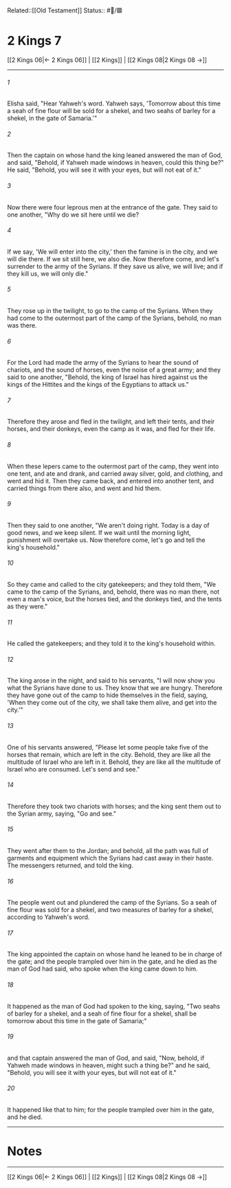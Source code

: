 Related::[[Old Testament]]
Status:: #📖/🟥
# 2 Kings 7

[[2 Kings 06|← 2 Kings 06]] | [[2 Kings]] | [[2 Kings 08|2 Kings 08 →]]
***



###### 1 
Elisha said, "Hear Yahweh's word. Yahweh says, 'Tomorrow about this time a seah of fine flour will be sold for a shekel, and two seahs of barley for a shekel, in the gate of Samaria.'" 

###### 2 
Then the captain on whose hand the king leaned answered the man of God, and said, "Behold, if Yahweh made windows in heaven, could this thing be?" He said, "Behold, you will see it with your eyes, but will not eat of it." 

###### 3 
Now there were four leprous men at the entrance of the gate. They said to one another, "Why do we sit here until we die? 

###### 4 
If we say, 'We will enter into the city,' then the famine is in the city, and we will die there. If we sit still here, we also die. Now therefore come, and let's surrender to the army of the Syrians. If they save us alive, we will live; and if they kill us, we will only die." 

###### 5 
They rose up in the twilight, to go to the camp of the Syrians. When they had come to the outermost part of the camp of the Syrians, behold, no man was there. 

###### 6 
For the Lord had made the army of the Syrians to hear the sound of chariots, and the sound of horses, even the noise of a great army; and they said to one another, "Behold, the king of Israel has hired against us the kings of the Hittites and the kings of the Egyptians to attack us." 

###### 7 
Therefore they arose and fled in the twilight, and left their tents, and their horses, and their donkeys, even the camp as it was, and fled for their life. 

###### 8 
When these lepers came to the outermost part of the camp, they went into one tent, and ate and drank, and carried away silver, gold, and clothing, and went and hid it. Then they came back, and entered into another tent, and carried things from there also, and went and hid them. 

###### 9 
Then they said to one another, "We aren't doing right. Today is a day of good news, and we keep silent. If we wait until the morning light, punishment will overtake us. Now therefore come, let's go and tell the king's household." 

###### 10 
So they came and called to the city gatekeepers; and they told them, "We came to the camp of the Syrians, and, behold, there was no man there, not even a man's voice, but the horses tied, and the donkeys tied, and the tents as they were." 

###### 11 
He called the gatekeepers; and they told it to the king's household within. 

###### 12 
The king arose in the night, and said to his servants, "I will now show you what the Syrians have done to us. They know that we are hungry. Therefore they have gone out of the camp to hide themselves in the field, saying, 'When they come out of the city, we shall take them alive, and get into the city.'" 

###### 13 
One of his servants answered, "Please let some people take five of the horses that remain, which are left in the city. Behold, they are like all the multitude of Israel who are left in it. Behold, they are like all the multitude of Israel who are consumed. Let's send and see." 

###### 14 
Therefore they took two chariots with horses; and the king sent them out to the Syrian army, saying, "Go and see." 

###### 15 
They went after them to the Jordan; and behold, all the path was full of garments and equipment which the Syrians had cast away in their haste. The messengers returned, and told the king. 

###### 16 
The people went out and plundered the camp of the Syrians. So a seah of fine flour was sold for a shekel, and two measures of barley for a shekel, according to Yahweh's word. 

###### 17 
The king appointed the captain on whose hand he leaned to be in charge of the gate; and the people trampled over him in the gate, and he died as the man of God had said, who spoke when the king came down to him. 

###### 18 
It happened as the man of God had spoken to the king, saying, "Two seahs of barley for a shekel, and a seah of fine flour for a shekel, shall be tomorrow about this time in the gate of Samaria;" 

###### 19 
and that captain answered the man of God, and said, "Now, behold, if Yahweh made windows in heaven, might such a thing be?" and he said, "Behold, you will see it with your eyes, but will not eat of it." 

###### 20 
It happened like that to him; for the people trampled over him in the gate, and he died.

---
# Notes


***
[[2 Kings 06|← 2 Kings 06]] | [[2 Kings]] | [[2 Kings 08|2 Kings 08 →]]
